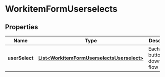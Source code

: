 
# WorkitemFormUserselects

## Properties
Name | Type | Description | Notes
------------ | ------------- | ------------- | -------------
**userSelect** | [**List&lt;WorkitemFormUserselectsUserselect&gt;**](WorkitemFormUserselectsUserselect.md) | Each submit button for downstream flow |  [optional]



